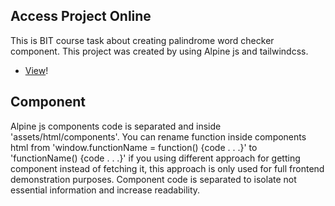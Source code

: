 ## Access Project Online

This is BIT course task about creating palindrome word checker component. This project was created by using Alpine js and tailwindcss.

-   [View](https://gymmed.github.io/BIT-Alpine-Palindrome-Checker/)!

## Component

Alpine js components code is separated and inside 'assets/html/components'. You can rename function inside components html from 'window.functionName = function() {code . . .}' to 'functionName() {code . . .}' if you using different approach for getting component instead of fetching it, this approach is only used for full frontend demonstration purposes. Component code is separated to isolate not essential information and increase readability.
